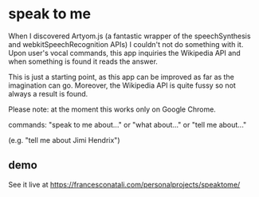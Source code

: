 # speak to me
When I discovered Artyom.js (a fantastic wrapper of the speechSynthesis and webkitSpeechRecognition APIs) I couldn't not do something with it. Upon user's vocal commands, this app inquiries the Wikipedia API and when something is found it reads the answer.

This is just a starting point, as this app can be improved as far as the imagination can go. Moreover, the Wikipedia API is quite fussy so not always a result is found.

Please note: at the moment this works only on Google Chrome.

commands: "speak to me about..." or "what about..." or "tell me about..." 

(e.g. "tell me about Jimi Hendrix")

## demo
See it live at https://francesconatali.com/personalprojects/speaktome/
